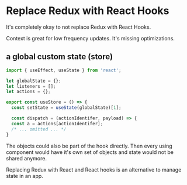 # Replace Redux with React Hooks

It's completely okay to not replace Redux with React Hooks.

Context is great for low frequency updates. It's missing optimizations.

## a global custom state (store)

~~~js
import { useEffect, useState } from 'react';

let globalState = {};
let listeners = [];
let actions = {};

export const useStore = () => {
  const setState = useState(globalState)[1];

  const dispatch = (actionIdentifer, payload) => {
  const a = actions[actionIdentifer];
  /* ... omitted ... */
}
~~~

The objects could also be part of the hook directly.
Then every using component would have it's own set of objects and state would not be shared anymore.

Replacing Redux with React and React hooks is an alternative to manage state in an app.